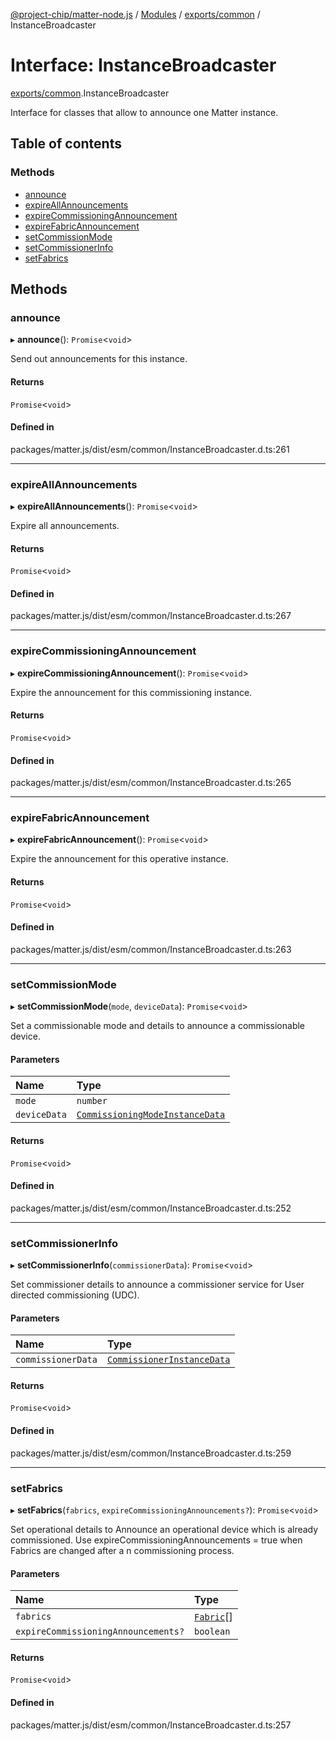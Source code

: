 [@project-chip/matter-node.js](../README.md) / [Modules](../modules.md) / [exports/common](../modules/exports_common.md) / InstanceBroadcaster

# Interface: InstanceBroadcaster

[exports/common](../modules/exports_common.md).InstanceBroadcaster

Interface for classes that allow to announce one Matter instance.

## Table of contents

### Methods

- [announce](exports_common.InstanceBroadcaster.md#announce)
- [expireAllAnnouncements](exports_common.InstanceBroadcaster.md#expireallannouncements)
- [expireCommissioningAnnouncement](exports_common.InstanceBroadcaster.md#expirecommissioningannouncement)
- [expireFabricAnnouncement](exports_common.InstanceBroadcaster.md#expirefabricannouncement)
- [setCommissionMode](exports_common.InstanceBroadcaster.md#setcommissionmode)
- [setCommissionerInfo](exports_common.InstanceBroadcaster.md#setcommissionerinfo)
- [setFabrics](exports_common.InstanceBroadcaster.md#setfabrics)

## Methods

### announce

▸ **announce**(): `Promise`<`void`\>

Send out announcements for this instance.

#### Returns

`Promise`<`void`\>

#### Defined in

packages/matter.js/dist/esm/common/InstanceBroadcaster.d.ts:261

___

### expireAllAnnouncements

▸ **expireAllAnnouncements**(): `Promise`<`void`\>

Expire all announcements.

#### Returns

`Promise`<`void`\>

#### Defined in

packages/matter.js/dist/esm/common/InstanceBroadcaster.d.ts:267

___

### expireCommissioningAnnouncement

▸ **expireCommissioningAnnouncement**(): `Promise`<`void`\>

Expire the announcement for this commissioning instance.

#### Returns

`Promise`<`void`\>

#### Defined in

packages/matter.js/dist/esm/common/InstanceBroadcaster.d.ts:265

___

### expireFabricAnnouncement

▸ **expireFabricAnnouncement**(): `Promise`<`void`\>

Expire the announcement for this operative instance.

#### Returns

`Promise`<`void`\>

#### Defined in

packages/matter.js/dist/esm/common/InstanceBroadcaster.d.ts:263

___

### setCommissionMode

▸ **setCommissionMode**(`mode`, `deviceData`): `Promise`<`void`\>

Set a commissionable mode and details to announce a commissionable device.

#### Parameters

| Name | Type |
| :------ | :------ |
| `mode` | `number` |
| `deviceData` | [`CommissioningModeInstanceData`](../modules/exports_common.md#commissioningmodeinstancedata) |

#### Returns

`Promise`<`void`\>

#### Defined in

packages/matter.js/dist/esm/common/InstanceBroadcaster.d.ts:252

___

### setCommissionerInfo

▸ **setCommissionerInfo**(`commissionerData`): `Promise`<`void`\>

Set commissioner details to announce a commissioner service for User directed commissioning (UDC).

#### Parameters

| Name | Type |
| :------ | :------ |
| `commissionerData` | [`CommissionerInstanceData`](../modules/exports_common.md#commissionerinstancedata) |

#### Returns

`Promise`<`void`\>

#### Defined in

packages/matter.js/dist/esm/common/InstanceBroadcaster.d.ts:259

___

### setFabrics

▸ **setFabrics**(`fabrics`, `expireCommissioningAnnouncements?`): `Promise`<`void`\>

Set operational details to Announce an operational device which is already commissioned.
Use expireCommissioningAnnouncements = true when Fabrics are changed after a n commissioning process.

#### Parameters

| Name | Type |
| :------ | :------ |
| `fabrics` | [`Fabric`](../classes/exports_fabric.Fabric.md)[] |
| `expireCommissioningAnnouncements?` | `boolean` |

#### Returns

`Promise`<`void`\>

#### Defined in

packages/matter.js/dist/esm/common/InstanceBroadcaster.d.ts:257
